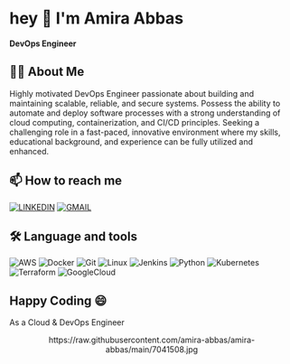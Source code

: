 # hey 👋 I'm Amira Abbas

**DevOps Engineer**

## 👩‍💻 About Me
Highly motivated DevOps Engineer passionate about building and maintaining scalable, reliable, and secure systems. Possess the ability to automate and deploy software processes with a strong understanding of cloud computing, containerization, and CI/CD principles. Seeking a challenging role in a fast-paced, innovative environment where my skills, educational background, and experience can be fully utilized and enhanced.

## 📫 How to reach me
[![LINKEDIN](https://img.shields.io/badge/LinkedIn-%230077B5.svg?logo=linkedin&logoColor=white)](https://www.linkedin.com/in/your-linkedin-username/)
[![GMAIL](https://img.shields.io/badge/Gmail-D14836?logo=gmail&logoColor=white)](mailto:your.email@gmail.com)

## 🛠️ Language and tools
![AWS](https://img.shields.io/badge/AWS-232F3E?logo=amazon-aws&logoColor=white)
![Docker](https://img.shields.io/badge/Docker-2496ED?logo=docker&logoColor=white)
![Git](https://img.shields.io/badge/Git-F05032?logo=git&logoColor=white)
![Linux](https://img.shields.io/badge/Linux-FCC624?logo=linux&logoColor=black)
![Jenkins](https://img.shields.io/badge/Jenkins-D24939?logo=jenkins&logoColor=white)
![Python](https://img.shields.io/badge/Python-3776AB?logo=python&logoColor=white)
![Kubernetes](https://img.shields.io/badge/Kubernetes-326CE5?logo=kubernetes&logoColor=white)
![Terraform](https://img.shields.io/badge/Terraform-844FBA?logo=terraform&logoColor=white)
![GoogleCloud](https://img.shields.io/badge/Google_Cloud-4285F4?logo=google-cloud&logoColor=white)

## Happy Coding 😄

As a Cloud & DevOps Engineer
<p align="center">
https://raw.githubusercontent.com/amira-abbas/amira-abbas/main/7041508.jpg
</p>
